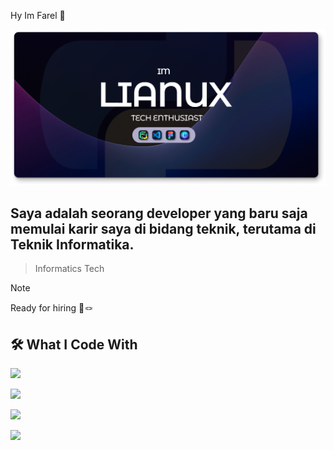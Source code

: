 Hy Im Farel 👋

![FarelAjahh](img/Banner.png)
## Saya adalah seorang developer yang baru saja memulai karir saya di bidang teknik, terutama di Teknik Informatika.
> Informatics Tech

> [!NOTE]
> Ready for hiring 🔧🪢

## 🛠️ What I Code With
<p align="left">
<img src="https://cdn.jsdelivr.net/gh/devicons/devicon@latest/icons/canva/canva-original.svg"  height="60" />
</p>
<p>
<img src="https://cdn.jsdelivr.net/gh/devicons/devicon@latest/icons/python/python-original.svg" height="60" />
</p>
<p>
<img src="https://cdn.jsdelivr.net/gh/devicons/devicon@latest/icons/figma/figma-original.svg" height="60" 
/>
</p>
<p>
<img src="https://cdn.jsdelivr.net/gh/devicons/devicon@latest/icons/vscode/vscode-original.svg" height="60" />
</p>









